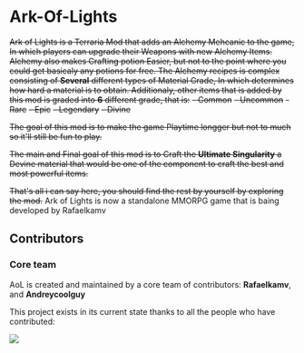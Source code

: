 # Ark-Of-Lights
~~Ark of Lights is a Terraria Mod that adds an Alchemy Mehcanic to the game, In which players can upgrade their Weapons with new Alchemy Items.
Alchemy also makes Crafting potion Easier, but not to the point where you could get basicaly any potions for free.
The Alchemy recipes is complex consisting of **Several** different types of Material Grade, In which determines how hard a material is to obtain.
Additionaly, other items that is added by this mod is graded into **6** different grade, that is:~~
~~- Common~~
~~- Uncommon~~
~~- Rare~~
~~- Epic~~
~~- Legendary~~
~~- Divine~~

~~The goal of this mod is to make the game Playtime longger but not to much so it'll still be fun to play.~~

~~The main and Final goal of this mod is to Craft the **Ultimate Singularity** a Devine material that would be one of the component to craft the best and most powerful items.~~

~~That's all i can say here, you should find the rest by yourself by exploring the mod.~~
Ark of Lights is now a standalone MMORPG game that is baing developed by Rafaelkamv

## Contributors
### Core team
AoL is created and maintained by a core team of contributors: **Rafaelkamv**, and **Andreycoolguy**

This project exists in its current state thanks to all the people who have contributed:

<a href="https://github.com/rafaelkamv/Ark-Of-Lights/graphs/contributors">
<img src="https://opencollective.com/ark-of-lights/contributors.svg?width=890&button=false" />
</a>


